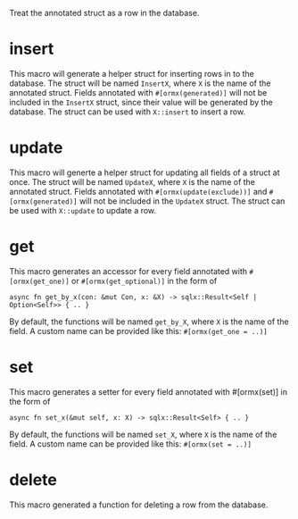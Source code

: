 Treat the annotated struct as a row in the database.

# insert
This macro will generate a helper struct for inserting rows in to the database. The struct will
be named `InsertX`, where `X` is the name of the annotated struct. Fields annotated with
`#[ormx(generated)]` will not be included in the `InsertX` struct, since their value will be
generated by the database. The struct can be used with `X::insert` to insert a row.

# update
This macro will generte a helper struct for updating all fields of a struct at once. The struct
will be named `UpdateX`, where `X` is the name of the annotated struct. Fields annotated with
`#[ormx(update(exclude))]` and `#[ormx(generated)]` will not be included in the `UpdateX` struct.
The struct can be used with `X::update` to update a row.

# get
This macro generates an accessor for every field annotated with
`#[ormx(get_one)]` or `#[ormx(get_optional)]` in the form of
```
async fn get_by_x(con: &mut Con, x: &X) -> sqlx::Result<Self | Option<Self>> { .. }
```
By default, the functions will be named `get_by_X`, where `X` is the name of the field.
A custom name can be provided like this: `#[ormx(get_one = ..)]`

# set
This macro generates a setter for every field annotated with #[ormx(set)] in the form of
```
async fn set_x(&mut self, x: X) -> sqlx::Result<Self> { .. }
```
By default, the functions will be named `set_X`, where `X` is the name of the field.
A custom name can be provided like this: `#[ormx(set = ..)]`

# delete
This macro generated a function for deleting a row from the database.
